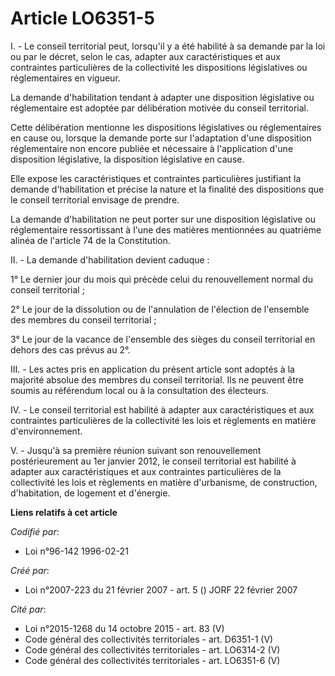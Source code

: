 # Article LO6351-5

I. - Le conseil territorial peut, lorsqu'il y a été habilité à sa demande par la loi ou par le décret, selon le cas, adapter
aux caractéristiques et aux contraintes particulières de la collectivité les dispositions législatives ou réglementaires en
vigueur.

La demande d'habilitation tendant à adapter une disposition législative ou réglementaire est adoptée par délibération motivée
du conseil territorial.

Cette délibération mentionne les dispositions législatives ou réglementaires en cause ou, lorsque la demande porte sur
l'adaptation d'une disposition réglementaire non encore publiée et nécessaire à l'application d'une disposition législative,
la disposition législative en cause.

Elle expose les caractéristiques et contraintes particulières justifiant la demande d'habilitation et précise la nature et la
finalité des dispositions que le conseil territorial envisage de prendre.

La demande d'habilitation ne peut porter sur une disposition législative ou réglementaire ressortissant à l'une des matières
mentionnées au quatrième alinéa de l'article 74 de la Constitution.

II. - La demande d'habilitation devient caduque :

1° Le dernier jour du mois qui précède celui du renouvellement normal du conseil territorial ;

2° Le jour de la dissolution ou de l'annulation de l'élection de l'ensemble des membres du conseil territorial ;

3° Le jour de la vacance de l'ensemble des sièges du conseil territorial en dehors des cas prévus au 2°.

III. - Les actes pris en application du présent article sont adoptés à la majorité absolue des membres du conseil
territorial. Ils ne peuvent être soumis au référendum local ou à la consultation des électeurs.

IV. - Le conseil territorial est habilité à adapter aux caractéristiques et aux contraintes particulières de la collectivité
les lois et règlements en matière d'environnement.

V. - Jusqu'à sa première réunion suivant son renouvellement postérieurement au 1er janvier 2012, le conseil territorial est
habilité à adapter aux caractéristiques et aux contraintes particulières de la collectivité les lois et règlements en matière
d'urbanisme, de construction, d'habitation, de logement et d'énergie.

**Liens relatifs à cet article**

_Codifié par_:

  - Loi n°96-142 1996-02-21

_Créé par_:

  - Loi n°2007-223 du 21 février 2007 - art. 5 () JORF 22 février 2007

_Cité par_:

  - Loi n°2015-1268 du 14 octobre 2015 - art. 83 (V)
  - Code général des collectivités territoriales - art. D6351-1 (V)
  - Code général des collectivités territoriales - art. LO6314-2 (V)
  - Code général des collectivités territoriales - art. LO6351-6 (V)
